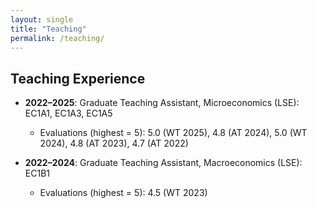 ```yaml
---
layout: single
title: "Teaching"
permalink: /teaching/
---
```


## Teaching Experience

- **2022–2025**: Graduate Teaching Assistant, Microeconomics (LSE): EC1A1, EC1A3, EC1A5  
    - Evaluations (highest = 5): 5.0 (WT 2025), 4.8 (AT 2024), 5.0 (WT 2024), 4.8 (AT 2023), 4.7 (AT 2022)

- **2022–2024**: Graduate Teaching Assistant, Macroeconomics (LSE): EC1B1
    - Evaluations (highest = 5): 4.5 (WT 2023)
